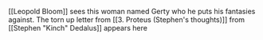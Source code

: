 [[Leopold Bloom]] sees this woman named Gerty who he puts his fantasies against.
The torn up letter from [[3. Proteus (Stephen's thoughts)]] from [[Stephen "Kinch" Dedalus]] appears here